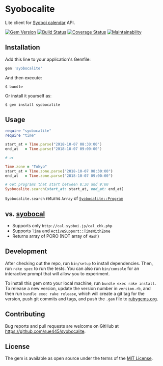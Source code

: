 # Syobocalite

Lite client for [Syoboi calendar](http://cal.syoboi.jp/) API.

[![Gem Version](https://badge.fury.io/rb/syobocalite.svg)](https://badge.fury.io/rb/syobocalite)
[![Build Status](https://github.com/sue445/syobocalite/workflows/test/badge.svg?branch=master)](https://github.com/sue445/syobocalite/actions?query=workflow%3Atest)
[![Coverage Status](https://coveralls.io/repos/github/sue445/syobocalite/badge.svg?branch=master)](https://coveralls.io/github/sue445/syobocalite?branch=master)
[![Maintainability](https://api.codeclimate.com/v1/badges/9f77793acf8d5c24886e/maintainability)](https://codeclimate.com/github/sue445/syobocalite/maintainability)

## Installation

Add this line to your application's Gemfile:

```ruby
gem 'syobocalite'
```

And then execute:

    $ bundle

Or install it yourself as:

    $ gem install syobocalite

## Usage

```ruby
require "syobocalite"
require "time"

start_at = Time.parse("2018-10-07 08:30:00")
end_at   = Time.parse("2018-10-07 09:00:00")

# or

Time.zone = "Tokyo"
start_at = Time.zone.parse("2018-10-07 08:30:00")
end_at   = Time.zone.parse("2018-10-07 09:00:00")

# Get programs that start between 8:30 and 9:00
Syobocalite.search(start_at: start_at, end_at: end_at)
```

`Syobocalite.search` returns `Array` of [`Syobocalite::Program`](lib/syobocalite/program.rb)

## vs. [syobocal](https://github.com/xmisao/syobocal)
* Supports only `http://cal.syoboi.jp/cal_chk.php`
* Supports `Time` and [`ActiveSupport::TimeWithZone`](https://api.rubyonrails.org/classes/ActiveSupport/TimeWithZone.html)
* Returns array of PORO (NOT array of `Hash`)

## Development

After checking out the repo, run `bin/setup` to install dependencies. Then, run `rake spec` to run the tests. You can also run `bin/console` for an interactive prompt that will allow you to experiment.

To install this gem onto your local machine, run `bundle exec rake install`. To release a new version, update the version number in `version.rb`, and then run `bundle exec rake release`, which will create a git tag for the version, push git commits and tags, and push the `.gem` file to [rubygems.org](https://rubygems.org).

## Contributing

Bug reports and pull requests are welcome on GitHub at https://github.com/sue445/syobocalite.

## License

The gem is available as open source under the terms of the [MIT License](https://opensource.org/licenses/MIT).
